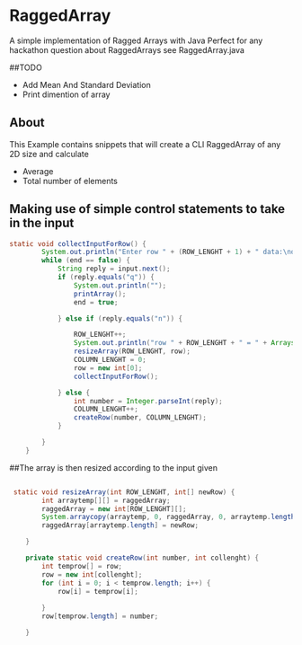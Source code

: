 # RaggedArray
A simple implementation of Ragged Arrays with Java
Perfect for any hackathon question about RaggedArrays
see RaggedArray.java

##TODO
* Add Mean And Standard Deviation
* Print dimention of array

## About
This Example contains snippets that will create a CLI RaggedArray of any 2D size 
and calculate 
* Average
* Total number of elements


## Making use of simple control statements to take in the input
```java
static void collectInputForRow() {
        System.out.println("Enter row " + (ROW_LENGHT + 1) + " data:\nor n for save and go to next row and q if done");
        while (end == false) {
            String reply = input.next();
            if (reply.equals("q")) {
                System.out.println("");
                printArray();
                end = true;

            } else if (reply.equals("n")) {

                ROW_LENGHT++;
                System.out.println("row " + ROW_LENGHT + " = " + Arrays.toString(row));
                resizeArray(ROW_LENGHT, row);
                COLUMN_LENGHT = 0;
                row = new int[0];
                collectInputForRow();

            } else {
                int number = Integer.parseInt(reply);
                COLUMN_LENGHT++;
                createRow(number, COLUMN_LENGHT);
            }

        }
    }
```

##The array is then resized according to the input given

```java

 static void resizeArray(int ROW_LENGHT, int[] newRow) {
        int arraytemp[][] = raggedArray;
        raggedArray = new int[ROW_LENGHT][];
        System.arraycopy(arraytemp, 0, raggedArray, 0, arraytemp.length);
        raggedArray[arraytemp.length] = newRow;

    }

    private static void createRow(int number, int collenght) {
        int temprow[] = row;
        row = new int[collenght];
        for (int i = 0; i < temprow.length; i++) {
            row[i] = temprow[i];
    
        }
        row[temprow.length] = number;

    }


```

